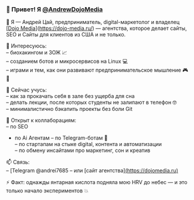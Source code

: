 ### 👋 Привет! Я [@AndrewDojoMedia](https://github.com/AndrewDojoMedia)

🚀 Я — Андрей Цай, предприниматель, digital-маркетолог и владелец [[Dojo Media](https://dojomedia.ru)](https://dojo-media.ru/) — агентства, которое делает сайты, SEO и Сайты для клиентов из США и не только.

👀 Интересуюсь:  
– биохакингом и ЗОЖ 📈  
– созданием ботов и микросервисов на Linux 💻  
– играми и тем, как они развивают предпринимательское мышление 🎮🧠  

🌱 Сейчас учусь:  
– как за прокачать себя в зале без ущерба для сна  
– делать лекции, после которых студенты не залипают в телефон 🤓  
– минималистично бэкапить проекты без боли Git  

💞️ Открыт к коллаборациям:  
– по SEO
- по Ai Агентам
– по Telegram-ботам 🤖  
– по стартапам на стыке digital, контента и автоматизации  
– по обмену инсайтами про маркетинг, сон и креатив  

📫 Связь:  
– [Telegram @andrei7685
– или [сайт агентства][(https://dojomedia.ru)  ](https://dojo-media.ru/)



⚡ Факт: однажды янтарная кислота подняла мою HRV до небес — и это только начало экспериментов 💥  

<!---
AndrewDojoMedia/AndrewDojoMedia is a ✨ special ✨ repository because its `README.md` (this file) appears on your GitHub profile.
You can click the Preview link to take a look at your changes.
--->
